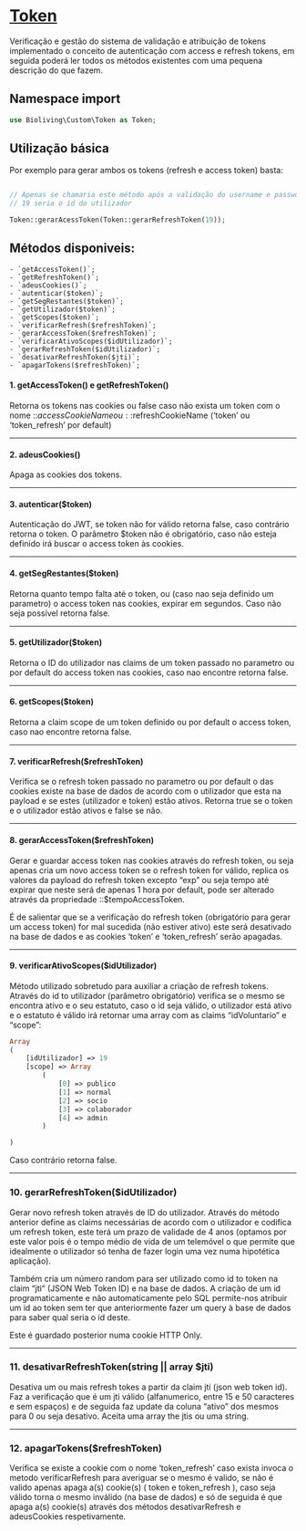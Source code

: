 # [Token](../src/config/Custom/Token.php)

Verificação e gestão do sistema de validação e atribuição de tokens implementado o conceito de autenticação com access e refresh tokens, em seguida poderá ler todos os métodos existentes com uma pequena descrição do que fazem.

## Namespace import

```php
use Bioliving\Custom\Token as Token;
```

## Utilização básica
Por exemplo para gerar ambos os tokens (refresh e access token) basta:

```php

// Apenas se chamaria este método após a validação do username e password submetidas
// 19 seria o id do utilizador

Token::gerarAcessToken(Token::gerarRefreshToken(19));
```
## Métodos disponiveis:
    - `getAccessToken()`;
    - `getRefreshToken()`;
    - `adeusCookies()`;
    - `autenticar($token)`;
    - `getSegRestantes($token)`;
    - `getUtilizador($token)`;
    - `getScopes($token)`;
    - `verificarRefresh($refreshToken)`;
    - `gerarAccessToken($refreshToken)`;
    - `verificarAtivoScopes($idUtilizador)`;
    - `gerarRefreshToken($idUtilizador)`;
    - `desativarRefreshToken($jti)`;
    - `apagarTokens($refreshToken)`;


#### 1. getAccessToken() e getRefreshToken()
Retorna os tokens nas cookies ou false caso não exista um token com o nome ::$accessCookieName ou ::$refreshCookieName (‘token’ ou ‘token_refresh’ por default)

---

#### 2. adeusCookies()
Apaga as cookies dos tokens.

---

#### 3. autenticar($token)
Autenticação do JWT, se token não for válido retorna false, caso contrário retorna o token.
O parâmetro $token não é obrigatório, caso não esteja definido irá buscar o access token às cookies.

---

#### 4. getSegRestantes($token)
Retorna quanto tempo falta até o token, ou (caso nao seja definido um parametro) o access token nas cookies, expirar em segundos. Caso não seja possível retorna false.

---

#### 5. getUtilizador($token)
Retorna o ID do utilizador nas claims de um token passado no parametro ou por default do access token nas cookies, caso nao encontre retorna false.

---

#### 6. getScopes($token)
Retorna a claim scope de um token definido ou por default o access token, caso nao encontre retorna false.

---

#### 7. verificarRefresh($refreshToken)
Verifica se o refresh token passado no parametro ou por default o das cookies existe na base de dados de acordo com o utilizador que esta na payload e se estes (utilizador e token) estão ativos. Retorna true se o token e o utilizador estão ativos e false se não.

---

#### 8. gerarAccessToken($refreshToken)
Gerar e guardar access token nas cookies através do refresh token, ou seja apenas cria um novo access token se o refresh token for válido, replica os valores da payload do refresh token excepto “exp” ou seja tempo até expirar que neste será de apenas 1 hora por default, pode ser alterado através da propriedade ::$tempoAccessToken.

É de salientar que se a verificação do refresh token (obrigatório para gerar um access token) for mal sucedida (não estiver ativo) este será desativado na base de dados e as cookies ‘token’ e ‘token_refresh’ serão apagadas.

---

#### 9. verificarAtivoScopes($idUtilizador)
Método utilizado sobretudo para auxiliar a criação de refresh tokens. Através do id to utilizador (parâmetro obrigatório) verifica se o mesmo se encontra ativo e o seu estatuto, caso o id seja válido, o utilizador está ativo e o estatuto é válido irá retornar uma array com as claims “idVoluntario” e “scope”:
```php
Array
(
    [idUtilizador] => 19
    [scope] => Array
        (
            [0] => publico
            [1] => normal
            [2] => socio
            [3] => colaborador
            [4] => admin
        )

)
```
Caso contrário retorna false.

---

### 10. gerarRefreshToken($idUtilizador)
Gerar novo refresh token através de ID do utilizador. Através do método anterior define as claims necessárias de acordo com o utilizador e codifica um refresh token, este terá um prazo de validade de 4 anos (optamos por este valor pois é o tempo médio de vida de um telemóvel o que permite que idealmente o utilizador só tenha de fazer login uma vez numa hipotética aplicação).

Também cria um número random para ser utilizado como id to token na claim “jti“ (JSON Web Token ID)  e na base de dados. A criação de um id programaticamente e não automaticamente pelo SQL permite-nos atribuir um id ao token sem ter que anteriormente fazer um query à base de dados para saber qual seria o id deste.

Este é guardado posterior numa cookie HTTP Only.

---

### 11. desativarRefreshToken(string || array $jti)
Desativa um ou mais refresh tokes a partir da claim jti (json web token id). Faz a verificação que é um jti válido (alfanumerico, entre 15 e 50 caracteres e sem espaços) e de seguida faz update da coluna “ativo” dos mesmos para 0 ou seja desativo. Aceita uma array the jtis ou uma string.

---

### 12. apagarTokens($refreshToken)
Verifica se existe a  cookie com o nome ‘token_refresh’ caso exista invoca o metodo verificarRefresh para averiguar se o mesmo é valido, se não é valido apenas apaga a(s) cookie(s) ( token e token_refresh ), caso seja válido torna o mesmo inválido (na base de dados) e só de seguida é que apaga a(s) cookie(s) através dos métodos desativarRefresh e adeusCookies respetivamente.






